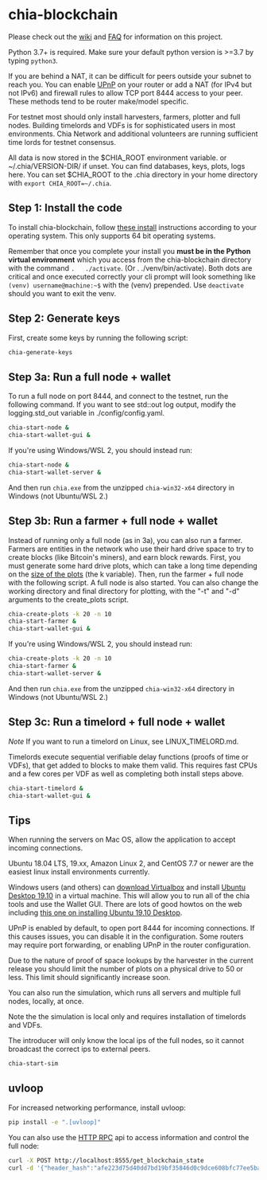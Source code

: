 # chia-blockchain
Please check out the [wiki](https://github.com/Chia-Network/chia-blockchain/wiki) and [FAQ](https://github.com/Chia-Network/chia-blockchain/wiki/FAQ) for information on this project.

Python 3.7+ is required. Make sure your default python version is >=3.7 by typing `python3`.

If you are behind a NAT, it can be difficult for peers outside your subnet to reach you. You can enable
[UPnP](https://www.homenethowto.com/ports-and-nat/upnp-automatic-port-forward/) on your router or add a
NAT (for IPv4 but not IPv6) and firewall rules to allow TCP port 8444 access to your peer. These methods
tend to be router make/model specific.

For testnet most should only install harvesters, farmers, plotter and full nodes. Building timelords and VDFs is for sophisticated users in most environments. Chia Network and additional volunteers are running sufficient time lords for testnet consensus.

All data is now stored in the $CHIA_ROOT environment variable. or ~/.chia/VERSION-DIR/ if unset. You can find databases, keys, plots, logs here. You can set $CHIA_ROOT to the .chia directory in your home directory with `export CHIA_ROOT=~/.chia`.

## Step 1: Install the code
To install chia-blockchain, follow [these install](INSTALL.md) instructions according to your operating system. This only supports 64 bit operating systems.

Remember that once you complete your install you **must be in the Python virtual environment** which you access from the chia-blockchain directory with the command `.   ./activate`. (Or . ./venv/bin/activate). Both dots are critical and once executed correctly your cli prompt will look something like `(venv) username@machine:~$` with the (venv) prepended. Use `deactivate` should you want to exit the venv.

## Step 2: Generate keys
First, create some keys by running the following script:
```bash
chia-generate-keys
```

## Step 3a: Run a full node + wallet
To run a full node on port 8444, and connect to the testnet, run the following command.
If you want to see std::out log output, modify the logging.std_out variable in ./config/config.yaml.

```bash
chia-start-node &
chia-start-wallet-gui &
```
If you're using Windows/WSL 2, you should instead run:
```bash
chia-start-node &
chia-start-wallet-server &
```
And then run `chia.exe` from the unzipped `chia-win32-x64` directory in Windows (not Ubuntu/WSL 2.)

## Step 3b: Run a farmer + full node + wallet
Instead of running only a full node (as in 3a), you can also run a farmer.
Farmers are entities in the network who use their hard drive space to try to create
blocks (like Bitcoin's miners), and earn block rewards. First, you must generate some hard drive plots, which
can take a long time depending on the [size of the plots](https://github.com/Chia-Network/chia-blockchain/wiki/k-sizes)
(the k variable). Then, run the farmer + full node with the following script. A full node is also started.
You can also change the working directory and
final directory for plotting, with the "-t" and "-d" arguments to the create_plots script.
```bash
chia-create-plots -k 20 -n 10
chia-start-farmer &
chia-start-wallet-gui &
```
If you're using Windows/WSL 2, you should instead run:
```bash
chia-create-plots -k 20 -n 10
chia-start-farmer &
chia-start-wallet-server &
```
And then run `chia.exe` from the unzipped `chia-win32-x64` directory in Windows (not Ubuntu/WSL 2.)


## Step 3c: Run a timelord + full node + wallet

*Note*
If you want to run a timelord on Linux, see LINUX_TIMELORD.md.

Timelords execute sequential verifiable delay functions (proofs of time or VDFs), that get added to
blocks to make them valid. This requires fast CPUs and a few cores per VDF as well as completing
both install steps above.
```bash
chia-start-timelord &
chia-start-wallet-gui &
```

## Tips
When running the servers on Mac OS, allow the application to accept incoming connections.

Ubuntu 18.04 LTS, 19.xx, Amazon Linux 2, and CentOS 7.7 or newer are the easiest linux install environments currently.

Windows users (and others) can [download Virtualbox](https://www.virtualbox.org/wiki/Downloads) and install [Ubuntu Desktop 19.10](https://ubuntu.com/download/desktop) in a virtual machine. This will allow you to run all of the chia tools and use the Wallet GUI. There are lots of good howtos on the web including [this one on installing Ubuntu 19.10 Desktop](https://techsviewer.com/how-to-install-ubuntu-19-10-on-virtualbox/).

UPnP is enabled by default, to open port 8444 for incoming connections. If this causes issues,
you can disable it in the configuration. Some routers may require port forwarding, or enabling
UPnP in the router configuration.

Due to the nature of proof of space lookups by the harvester in the current release you should limit
the number of plots on a physical drive to 50 or less. This limit should significantly increase soon.

You can also run the simulation, which runs all servers and multiple full nodes, locally, at once.

Note the the simulation is local only and requires installation of timelords and VDFs.

The introducer will only know the local ips of the full nodes, so it cannot broadcast the correct
ips to external peers.

```bash
chia-start-sim
```

## uvloop

For increased networking performance, install uvloop:
```bash
pip install -e ".[uvloop]"
```

You can also use the [HTTP RPC](https://github.com/Chia-Network/chia-blockchain/wiki/Networking-and-Serialization#rpc) api to access information and control the full node:


```bash
curl -X POST http://localhost:8555/get_blockchain_state
curl -d '{"header_hash":"afe223d75d40dd7bd19bf35846d0c9dce608bfc77ee5baa9f9cd6b98436e428b"}' -H "Content-Type: application/json" -X POST http://localhost:8555/get_header
```

